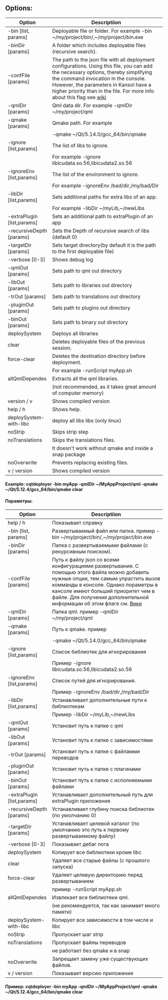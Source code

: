 


## Options:
| Option                      | Descriptiion                                                    |
|-----------------------------|-----------------------------------------------------------------|
|   -bin    [list, params]    | Deployable file or folder. For example -bin ~/my/project/bin/,~/my/project/bin.exe|
|   -binDir [params]          | A folder which includes deployable files (recursive search).    |
|   -confFile [params]        | The path to the json file with all deployment configurations. Using this file, you can add the necessary options, thereby simplifying the command invocation in the console. However, the parameters in Kansol have a higher priority than in the file. For more info about this flag see [wiki](https://github.com/QuasarApp/CQtDeployer/wiki/DeployConfigFileEn)                              |
|   -qmlDir [params]          | Qml data dir. For example -qmlDir ~/my/project/qml              |
|   -qmake  [params]          | Qmake path. For example                                         |
|                             | -qmake ~/Qt/5.14.0/gcc_64/bin/qmake                             |
|   -ignore [list,params]     | The list of libs to ignore.                                     |
|                             | For example -ignore libicudata.so.56,libicudata2.so.56          |
|   -ignoreEnv [list,params]  | The list of the environment to ignore.                          |
|                             | For example -ignoreEnv /bad/dir,/my/bad/Dir                     |
|   -libDir [list,params]     | Sets additional paths for extra libs of an app.                 |
|                             | For example -libDir ~/myLib,~/newLibs                           |
|   -extraPlugin [list,params]| Sets an additional path to extraPlugin of an app                |
|   -recursiveDepth [params]  | Sets the Depth of recursive search of libs (default 0)          |
|   -targetDir [params]       | Sets target directory(by default it is the path to the first deployable file)|
|   -verbose [0-3]            | Shows debug log                                                 |
|  -qmlOut [params]           | Sets path to qml out directory                                  |
|  -libOut [params]           | Sets path to libraries out directory                            |
|  -trOut [params]            | Sets path to translations out directory                         |
|  -pluginOut [params]        | Sets path to plugins out directory                              |
|  -binOut [params]           | Sets path to binary out directory                               |
|   deploySystem              | Deploys all libraries                                           |
|   clear                     | Deletes deployable files of the previous session.               |
|   force-clear               | Deletes the destination directory before deployment.            |
|                             | For example -runScript myApp.sh                                 |
|   allQmlDependes            | Extracts all the qml libraries.                                 |
|                             | (not recommended, as it takes great amount of computer memory)  |
|   version / v               | Shows compiled version                                          |
|   help / h                  | Shows help.                                                     |
|   deploySystem-with-libc    | deploy all libs libs (only linux)                               |
|   noStrip                   | Skips strip step                                                |
|   noTranslations            | Skips the translations files.                                   |
|                             | It doesn't work without qmake and inside a snap package         |
|   noOverwrite               | Prevents replacing existing files.                              |
|   v / version               | Shows compiled version                                          |



#### Example: cqtdeployer -bin myApp -qmlDir ~/MyAppProject/qml -qmake ~/Qt/5.12.4/gcc_64/bin/qmake clear

#### Параметры:
| Option                      | Descriptiion                                              |
|-----------------------------|-----------------------------------------------------------|
|   help / h                  | Показывает справку                                          |
|   -bin    [list, params]    | Развертываемый файл или папка. пример -bin ~/my/project/bin/,~/my/project/bin.exe|
|   -binDir [params]          | Папка с развертываемыми файлами (с рекурсивным поиском). |
|   -confFile [params]        | Путь к файлу json со всеми конфигурациями развертывания. С помощью этого файла можно добавить нужные опции, тем самым упрастить вызов комманды в консоле. Однако пораметры в кансоле имеют больший приоритет чем в файле. Для получения дополнительной информации об этом флаге см. [Вики](https://github.com/QuasarApp/CQtDeployer/wiki/DeployConfigFileRu) |
|   -qmlDir [params]          | Папка qml. пример -qmlDir ~/my/project/qml                |
|   -qmake  [params]          | Путь к qmake. пример                                      |
|                             | -qmake ~/Qt/5.14.0/gcc_64/bin/qmake                       |
|   -ignore [list,params]     | Список библиотек для игнорирования                        |
|                             | Пример -ignore libicudata.so.56,libicudata2.so.56         |
|   -ignoreEnv [list,params]  | Список путей для игнорирования.                          |
|                             | Пример -ignoreEnv /bad/dir,/my/bad/Dir                                |
|  -libDir [list,params]      | Устанавливает дополнительные пути к библиотекам               |
|                             | Пример -libDir ~/myLib,~/newLibs                          |
|  -qmlOut [params]           | Установит путь к папке с qml                                  |
|  -libOut [params]           | Установит путь к папке с зависимостями                            |
|  -trOut [params]            | Установит путь к папке с файламми переводов                         |
|  -pluginOut [params]        | Установит путь к папке с плагинами                               |
|  -binOut [params]           | Установит путь к папке с исполняемыми файлами                               |
|  -extraPlugin [list,params] | Устанавливает дополнительный путь для extraPlugin приложения |
|  -recursiveDepth [params]   | Устанавливает глубину поиска библиотек (по умолчанию 0)       |
|  -targetDir [params]        | Устанавливает целевой каталог (по умолчанию это путь к первому развертываемому файлу)|
|  -verbose [0-3]             | Показывает дебаг лога                                          |
|   deploySystem              | Копирует все библиотеки кроме libc                        |
|   clear                     | Удаляет все старые файлы (с прошлого запуска)              |
|   force-clear               | Удаляет целевую директорию перед развертыванием              |
|                             | пример -runScript myApp.sh                                |
|  allQmlDependes             | Извлекает все библиотеки qml.          |
|                             | (не рекомендуется, так как занимает много памяти)         |
|  deploySystem-with-libc     | Копирует все зависимости в том числе и libc     |
|  noStrip                    | Пропускает шаг strip                                      |
|  noTranslations             | Пропускает файлы переводов                                |
|                             | не работает без qmake и в snap                            |
|   noOverwrite               | Запрещает замену уже существующих файлов.                |
|  v / version                | Показывает версию приложения                                          |


#### Пример: cqtdeployer -bin myApp -qmlDir ~/MyAppProject/qml -qmake ~/Qt/5.12.4/gcc_64/bin/qmake clear
